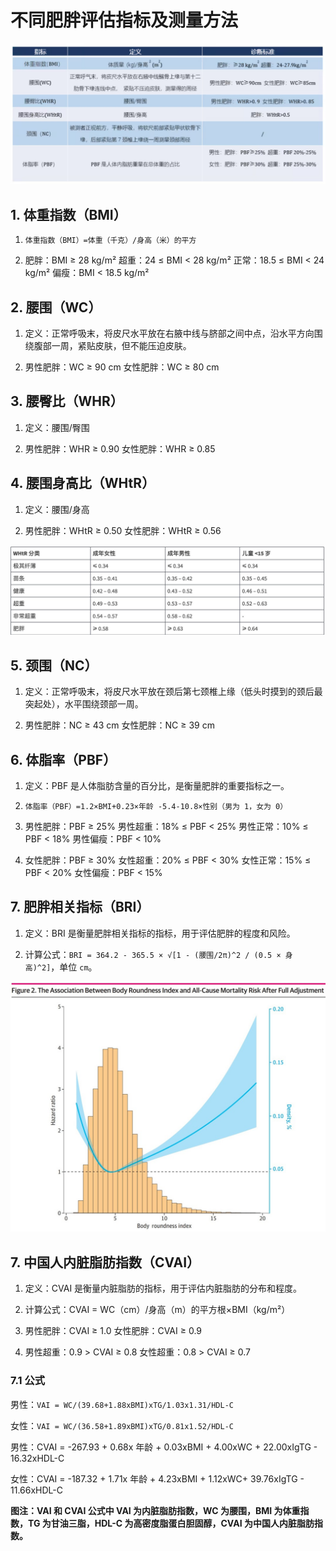 # 不同肥胖评估指标及测量方法

![肥胖评估指标](/pics/10_1_fat_rules.jpeg)

## 1. 体重指数（BMI）

1. `体重指数（BMI）=体重（千克）/身高（米）的平方`

2. 肥胖：BMI ≥ 28 kg/m² 超重：24 ≤ BMI < 28 kg/m² 正常：18.5 ≤ BMI < 24 kg/m² 偏瘦：BMI < 18.5 kg/m²

## 2. 腰围（WC）

1. 定义：正常呼吸末，将皮尺水平放在右腋中线与脐部之间中点，沿水平方向围绕腹部一周，紧贴皮肤，但不能压迫皮肤。

2. 男性肥胖：WC ≥ 90 cm 女性肥胖：WC ≥ 80 cm

## 3. 腰臀比（WHR）

1. 定义：腰围/臀围

2. 男性肥胖：WHR ≥ 0.90 女性肥胖：WHR ≥ 0.85

## 4. 腰围身高比（WHtR）

1. 定义：腰围/身高

2. 男性肥胖：WHtR ≥ 0.50 女性肥胖：WHtR ≥ 0.56

![WHtR 与健康的划分](/pics/10_3_whr_health.jpeg)

## 5. 颈围（NC）

1. 定义：正常呼吸末，将皮尺水平放在颈后第七颈椎上缘（低头时摸到的颈后最突起处），水平围绕颈部一周。

2. 男性肥胖：NC ≥ 43 cm 女性肥胖：NC ≥ 39 cm

## 6. 体脂率（PBF）

1. 定义：PBF 是人体脂肪含量的百分比，是衡量肥胖的重要指标之一。

2. `体脂率（PBF）=1.2×BMI+0.23×年龄 -5.4-10.8×性别（男为 1，女为 0）`

3. 男性肥胖：PBF ≥ 25% 男性超重：18% ≤ PBF < 25% 男性正常：10% ≤ PBF < 18% 男性偏瘦：PBF < 10%

4. 女性肥胖：PBF ≥ 30% 女性超重：20% ≤ PBF < 30% 女性正常：15% ≤ PBF < 20% 女性偏瘦：PBF < 15%

## 7. 肥胖相关指标（BRI）

1. 定义：BRI 是衡量肥胖相关指标的指标，用于评估肥胖的程度和风险。

2. 计算公式：`BRI = 364.2 - 365.5 × √[1 - (腰围/2π)^2 / (0.5 × 身高)^2]`，单位 `cm`。

![BRI 与死亡的关系](/pics/10_2_bri_death.jpeg)

## 7. 中国人内脏脂肪指数（CVAI）

1. 定义：CVAI 是衡量内脏脂肪的指标，用于评估内脏脂肪的分布和程度。

2. 计算公式：CVAI = WC（cm）/身高（m）的平方根×BMI（kg/m²）

3. 男性肥胖：CVAI ≥ 1.0 女性肥胖：CVAI ≥ 0.9

4. 男性超重：0.9 > CVAI ≥ 0.8 女性超重：0.8 > CVAI ≥ 0.7

### 7.1 公式

男性：`VAI = WC/(39.68+1.88xBMI)xTG/1.03x1.31/HDL-C`

女性：`VAI = WC/(36.58+1.89xBMI)xTG/0.81x1.52/HDL-C`

男性：CVAI = -267.93 + 0.68x 年龄 + 0.03xBMI + 4.00xWC + 22.00xIgTG - 16.32xHDL-C

女性：CVAI = -187.32 + 1.71x 年龄 + 4.23xBMI + 1.12xWC+ 39.76xIgTG - 11.66xHDL-C

**图注：VAI 和 CVAI 公式中 VAI 为内脏脂肪指数，WC 为腰围，BMI 为体重指数，TG 为甘油三脂，HDL-C 为高密度脂蛋白胆固醇，CVAI 为中国人内脏脂肪指数。**
